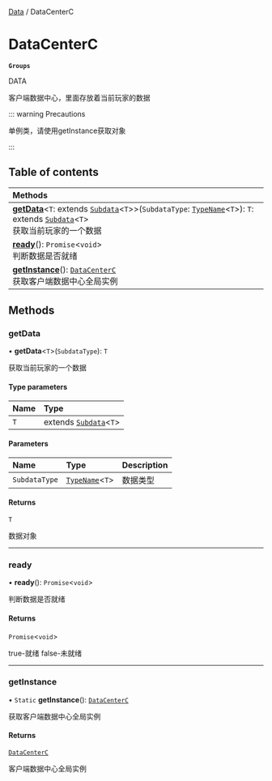[Data](../groups/Data.Data.md) / DataCenterC

# DataCenterC <Badge type="tip" text="Class" /> <Score text="DataCenterC" />

**`Groups`**

DATA

客户端数据中心，里面存放着当前玩家的数据

::: warning Precautions

单例类，请使用getInstance获取对象

:::

## Table of contents

| Methods |
| :-----|
| **[getData](Extension.DataCenterC.md#getdata)**<`T`: extends [`Subdata`](Extension.Subdata.md)<`T`\>\>(`SubdataType`: [`TypeName`](../interfaces/Type.TypeName.md)<`T`\>): `T`: extends [`Subdata`](Extension.Subdata.md)<`T`\> <br> 获取当前玩家的一个数据|
| **[ready](Extension.DataCenterC.md#ready)**(): `Promise`<`void`\> <br> 判断数据是否就绪|
| **[getInstance](Extension.DataCenterC.md#getinstance)**(): [`DataCenterC`](Extension.DataCenterC.md) <br> 获取客户端数据中心全局实例|

## Methods

### getData <Score text="getData" /> 

• **getData**<`T`\>(`SubdataType`): `T` <Badge type="tip" text="client" />

获取当前玩家的一个数据


#### Type parameters

| Name | Type |
| :------ | :------ |
| `T` | extends [`Subdata`](Extension.Subdata.md)<`T`\> |

#### Parameters

| Name | Type | Description |
| :------ | :------ | :------ |
| `SubdataType` | [`TypeName`](../interfaces/Type.TypeName.md)<`T`\> |  数据类型 |

#### Returns

`T`

数据对象

___

### ready <Score text="ready" /> 

• **ready**(): `Promise`<`void`\> <Badge type="tip" text="client" />

判断数据是否就绪


#### Returns

`Promise`<`void`\>

true-就绪 false-未就绪

___

### getInstance <Score text="getInstance" /> 

• `Static` **getInstance**(): [`DataCenterC`](Extension.DataCenterC.md) <Badge type="tip" text="client" />

获取客户端数据中心全局实例


#### Returns

[`DataCenterC`](Extension.DataCenterC.md)

客户端数据中心全局实例
